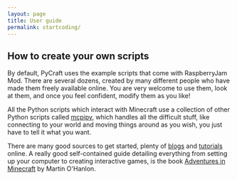 ```yaml
---
layout: page
title: User guide
permalink: startcoding/
---
```


## How to create your own scripts

By default, PyCraft uses the example scripts that come with RaspberryJam Mod. There are several dozens, created by many different people who have made them freely available online. You are very welcome to use them, look at them, and once you feel confident, modify them as you like!

All the Python scripts which interact with Minecraft use a collection of other Python scripts called [mcpipy](http://www.stuffaboutcode.com/2013/04/minecraft-pi-edition-api-tutorial.html), which handles all the difficult stuff, like connecting to your world and moving things around as you wish, you just have to tell it what you want.

There are many good sources to get started, plenty of [blogs](https://mcpipy.wordpress.com/) and [tutorials](http://www.instructables.com/id/Python-coding-for-Minecraft/) online. A really good self-contained guide detailing everything from setting up your computer to creating interactive games, is the book [Adventures in Minecraft](http://eu.wiley.com/WileyCDA/WileyTitle/productCd-111894691X.html) by Martin O'Hanlon.
